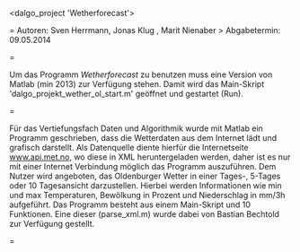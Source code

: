 ﻿<dalgo_project 'Wetherforecast'>

=
Autoren: Sven Herrmann, Jonas Klug , Marit Nienaber >
Abgabetermin: 09.05.2014

=

Um das Programm *Wetherforecast* zu benutzen muss eine Version von Matlab (min 2013) zur Verfügung stehen. Damit wird das
Main-Skript 'dalgo_projekt_wether_ol_start.m' geöffnet und gestartet (Run).

=

Für das Vertiefungsfach Daten und Algorithmik wurde mit Matlab ein Programm geschrieben, dass die Wetterdaten aus dem 
Internet lädt und grafisch darstellt. Als Datenquelle diente hierfür die Internetseite www.api.met.no, wo diese in XML
heruntergeladen werden, daher ist es nur mit einer Internet Verbindung möglich das Programm auszuführen. Dem Nutzer wird 
angeboten, das Oldenburger Wetter in einer Tages-, 5-Tages oder 10 Tagesansicht darzustellen. Hierbei werden Informationen
wie min und max Temperaturen, Bewölkung in Prozent und Niederschlag in mm/3h aufgeführt. Das Programm besteht aus einem 
Main-Skript und 10 Funktionen. Eine dieser (parse_xml.m) wurde dabei von Bastian Bechtold zur Verfügung gestellt. 

=


